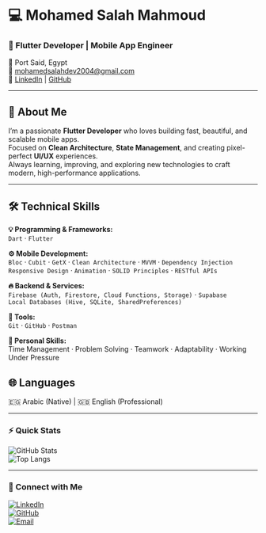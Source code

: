 # 💻 Mohamed Salah Mahmoud  

### 🚀 Flutter Developer | Mobile App Engineer  

📍 Port Said, Egypt  
📧 [mohamedsalahdev2004@gmail.com](mailto:mohamedsalahdev2004@gmail.com)  
🔗 [LinkedIn](https://www.linkedin.com/in/mohamed-salah-415b77321/) | [GitHub](https://github.com/mohameddsalah60)

---

## 🧠 About Me  

I’m a passionate **Flutter Developer** who loves building fast, beautiful, and scalable mobile apps.  
Focused on **Clean Architecture**, **State Management**, and creating pixel-perfect **UI/UX** experiences.  
Always learning, improving, and exploring new technologies to craft modern, high-performance applications.  

---

## 🛠️ Technical Skills  

**💡 Programming & Frameworks:**  
`Dart` · `Flutter`  

**⚙️ Mobile Development:**  
`Bloc` · `Cubit` · `GetX` · `Clean Architecture` · `MVVM` · `Dependency Injection`  
`Responsive Design` · `Animation` · `SOLID Principles` · `RESTful APIs`  

**🔥 Backend & Services:**  
`Firebase (Auth, Firestore, Cloud Functions, Storage)` · `Supabase`  
`Local Databases (Hive, SQLite, SharedPreferences)`  

**🧰 Tools:**  
`Git` · `GitHub` · `Postman`  

**💬 Personal Skills:**  
Time Management · Problem Solving · Teamwork · Adaptability · Working Under Pressure  



## 🌐 Languages  
🇪🇬 Arabic (Native) | 🇬🇧 English (Professional)

---

### ⚡ Quick Stats  

![GitHub Stats](https://github-readme-stats.vercel.app/api?username=mohameddsalah60&show_icons=true&theme=radical)  
![Top Langs](https://github-readme-stats.vercel.app/api/top-langs/?username=mohameddsalah60&layout=compact&theme=radical)

---

### 💬 Connect with Me  

[![LinkedIn](https://img.shields.io/badge/LinkedIn-0077B5?logo=linkedin&logoColor=white)](https://www.linkedin.com/in/mohamed-salah-415b77321/)  
[![GitHub](https://img.shields.io/badge/GitHub-333?logo=github&logoColor=white)](https://github.com/mohameddsalah60)  
[![Email](https://img.shields.io/badge/Email-D14836?logo=gmail&logoColor=white)](mailto:mohamedsalahdev2004@gmail.com)
